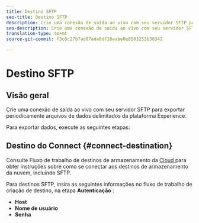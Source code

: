 ```yaml
---
title: Destino SFTP
seo-title: Destino SFTP
description: Crie uma conexão de saída ao vivo com seu servidor SFTP para exportar periodicamente arquivos de dados delimitados da plataforma Experience.
seo-description: Crie uma conexão de saída ao vivo com seu servidor SFTP para exportar periodicamente arquivos de dados delimitados da plataforma Experience.
translation-type: tm+mt
source-git-commit: f3c6c27b7ad07ada0df18aabe0e8503253b38342

---
```



# Destino SFTP

## Visão geral

Crie uma conexão de saída ao vivo com seu servidor SFTP para exportar periodicamente arquivos de dados delimitados da plataforma Experience.

Para exportar dados, execute as seguintes etapas:

## Destino do Connect {#connect-destination}

Consulte Fluxo de trabalho de destinos de armazenamento da [Cloud ](/help/rtcdp/destinations/cloud-storage-destinations-workflow.md)para obter instruções sobre como se conectar aos destinos de armazenamento da nuvem, incluindo SFTP.

Para destinos SFTP, insira as seguintes informações no fluxo de trabalho de criação de destino, na etapa **Autenticação** :

* **Host**
* **Nome de usuário**
* **Senha**

